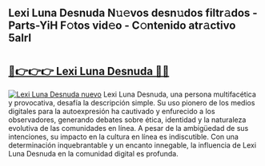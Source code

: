 ## Lexi Luna Desnuda N𝚞𝚎vos desn𝚞dos filtr𝚊dos - Parts-YiH F𝚘tos vid𝚎o - C𝚘ntenido atr𝚊ctivo 5alrI

# <h2><a href="http://mbd4zl.tromn.icu/?c=Lexi+Luna+Desnuda">🔗👉👉👉 Lexi Luna Desnuda 🔗🔗</a></h2>

[![Lexi Luna Desnuda nuevo](https://i.imgur.com/pEAQMta.gif)](http://mbd4zl.tromn.icu/?c=Lexi+Luna+Desnuda)
Lexi Luna Desnuda, una persona multifacética y provocativa, desafía la descripción simple. Su uso pionero de los medios digitales para la autoexpresión ha cautivado y enfurecido a los observadores, generando debates sobre ética, identidad y la naturaleza evolutiva de las comunidades en línea. A pesar de la ambigüedad de sus intenciones, su impacto en la cultura en línea es indiscutible. Con una determinación inquebrantable y un encanto innegable, la influencia de Lexi Luna Desnuda en la comunidad digital es profunda.
